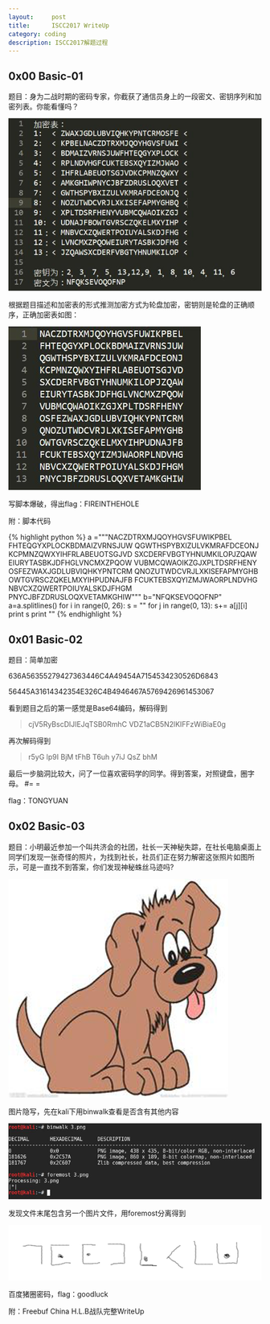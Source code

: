 ```yaml
---
layout:     post
title:      ISCC2017 WriteUp
category: coding
description: ISCC2017解题过程
---
```


## 0x00 Basic-01

题目：身为二战时期的密码专家，你截获了通信员身上的一段密文、密钥序列和加密列表。你能看懂吗？

![题目文件](/images/iscc-2017-wp/1.jpg)

根据题目描述和加密表的形式推测加密方式为轮盘加密，密钥则是轮盘的正确顺序，正确加密表如图：

![还原后的加密表](/images/iscc-2017-wp/2.jpg)

写脚本爆破，得出flag：FIREINTHEHOLE

附：脚本代码

{% highlight python %}
a ="""NACZDTRXMJQOYHGVSFUWIKPBEL
FHTEQGYXPLOCKBDMAIZVRNSJUW
QGWTHSPYBXIZULVKMRAFDCEONJ
KCPMNZQWXYIHFRLABEUOTSGJVD
SXCDERFVBGTYHNUMKILOPJZQAW
EIURYTASBKJDFHGLVNCMXZPQOW
VUBMCQWAOIKZGJXPLTDSRFHENY
OSFEZWAXJGDLUBVIQHKYPNTCRM
QNOZUTWDCVRJLXKISEFAPMYGHB
OWTGVRSCZQKELMXYIHPUDNAJFB
FCUKTEBSXQYIZMJWAORPLNDVHG
NBVCXZQWERTPOIUYALSKDJFHGM
PNYCJBFZDRUSLOQXVETAMKGHIW"""
b="NFQKSEVOQOFNP"
a=a.splitlines()
for i in range(0, 26):
	s = ""
	for j in range(0, 13):
		s+= a[j][i]
	print s
	print ""
{% endhighlight %}

## 0x01 Basic-02

题目：简单加密

636A56355279427363446C4A49454A7154534230526D6843

56445A31614342354E326C4B4946467A5769426961453067

看到题目之后的第一感觉是Base64编码，解码得到

> cjV5RyBscDlJIEJqTSB0RmhC
> VDZ1aCB5N2lKIFFzWiBiaE0g

再次解码得到

> r5yG lp9I BjM tFhB
> T6uh y7iJ QsZ bhM 

最后一步脑洞比较大，问了一位喜欢密码学的同学。得到答案，对照键盘，圈字母。 #= =

flag：TONGYUAN

## 0x02 Basic-03 

题目：小明最近参加一个叫共济会的社团，社长一天神秘失踪，在社长电脑桌面上同学们发现一张奇怪的照片，为找到社长，社员们正在努力解密这张照片如图所示，可是一直找不到答案，你们发现神秘蛛丝马迹吗?

![题目文件](/images/iscc-2017-wp/3.png)

图片隐写，先在kali下用binwalk查看是否含有其他内容

![kali shell](/images/iscc-2017-wp/5.jpg)

发现文件末尾包含另一个图片文件，用foremost分离得到

![分离结果](/images/iscc-2017-wp/4.png)

百度猪圈密码，flag：goodluck

附：Freebuf China H.L.B战队完整WriteUp

[Freebuf China H.L.B战队完整WriteUp]: http://www.freebuf.com/articles/others-articles/135825.html
